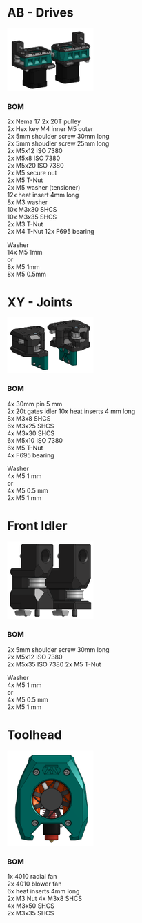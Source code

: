 # AB - Drives

<img src="../../Images/t5_ab.png" width="200">

### BOM
2x  Nema 17 
2x  20T pulley  
2x  Hex key M4 inner M5 outer   
2x  5mm shoulder screw 30mm long    
2x  5mm shoudler screw 25mm long    
2x  M5x12 ISO 7380  
2x  M5x8 ISO 7380   
2x  M5x20 ISO 7380  
2x  M5 secure nut   
2x  M5 T-Nut  
2x  M5 washer (tensioner)   
12x heat insert 4mm long    
8x  M3 washer   
10x M3x30 SHCS  
10x M3x35 SHCS  
2x  M3 T-Nut    
2x  M4 T-Nut
12x F695 bearing    

Washer  
14x M5 1mm  
or  
8x M5 1mm   
8x M5 0.5mm 

  


# XY - Joints

<img src="../../Images/t5_xy.png" width="200">

### BOM

4x  30mm pin 5 mm   
2x  20t gates idler 
10x heat inserts 4 mm long  
8x  M3x8 SHCS   
6x  M3x25 SHCS  
4x  M3x30 SHCS  
6x  M5x10 ISO 7380  
6x  M5 T-Nut    
4x  F695 bearing    

Washer  
4x  M5  1 mm    
or  
4x  M5  0.5 mm  
2x  M5  1 mm    


# Front Idler


<img src="../../Images/t5_idler.png" width="200">

### BOM


2x  5mm shoulder screw 30mm long  
2x  M5x12 ISO 7380  
2x  M5x35   ISO 7380
2x  M5 T-Nut

Washer  
4x  M5  1 mm    
or  
4x  M5  0.5 mm  
2x  M5  1 mm  



# Toolhead  


<img src="../../Images/t5_th.png" width="200">

### BOM


1x 4010 radial fan  
2x 4010 blower fan  
6x heat inserts 4mm long    
2x M3 Nut
4x M3x8 SHCS    
4x M3x50 SHCS   
2x M3x35 SHCS   